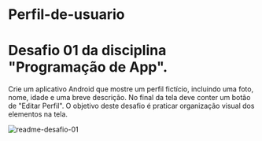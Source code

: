 # Perfil-de-usuario
<h1>Desafio 01 da disciplina "Programação de App".</h1>
Crie um aplicativo Android que mostre um perfil fictício, incluindo uma foto, nome, idade e uma breve descrição.
No final da tela deve conter um botão de "Editar Perfil". O objetivo deste desafio é praticar organização visual dos elementos na tela.


![readme-desafio-01](https://github.com/nathaliabrazk/Perfil-de-usuario/assets/111463766/4f1887e6-d10b-4a24-b41e-4127916b8199)

